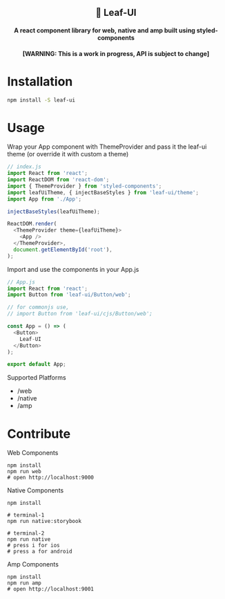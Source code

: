<div align="center">

## 🍃 Leaf-UI
#### A react component library for web, native and amp built using styled-components
#### [WARNING: This is a work in progress, API is subject to change]

</div>

# Installation

``` bash
npm install -S leaf-ui
```

# Usage

Wrap your App component with ThemeProvider and pass it the leaf-ui theme (or override it with custom a theme)
```js
// index.js
import React from 'react';
import ReactDOM from 'react-dom';
import { ThemeProvider } from 'styled-components';
import leafUiTheme, { injectBaseStyles } from 'leaf-ui/theme';
import App from './App';

injectBaseStyles(leafUiTheme);

ReactDOM.render(
  <ThemeProvider theme={leafUiTheme}>
    <App />
  </ThemeProvider>,
  document.getElementById('root'),
);
```

Import and use the components in your App.js
```js
// App.js
import React from 'react';
import Button from 'leaf-ui/Button/web';

// for commonjs use,
// import Button from 'leaf-ui/cjs/Button/web';

const App = () => (
  <Button>
    Leaf-UI
  </Button>
);

export default App;
```

Supported Platforms
* /web
* /native
* /amp


# Contribute

Web Components
```
npm install
npm run web
# open http://localhost:9000
```

Native Components
```
npm install

# terminal-1
npm run native:storybook

# terminal-2
npm run native
# press i for ios
# press a for android
```

Amp Components
```
npm install
npm run amp
# open http://localhost:9001
```
